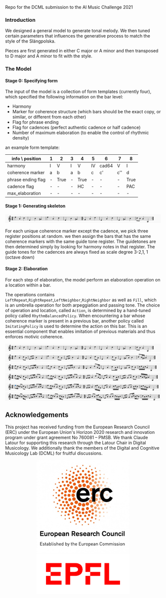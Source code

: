 Repo for the DCML submission to the AI Music Challenge 2021

### Introduction


We designed a general model to generate tonal melody. We then tuned certain parameters that influences the generative process to match the style of the Slängpolska. 

Pieces are first generated in either C major or A minor and then transposed to D major and A minor to fit with the style.


### The Model

#### Stage 0: Specifying form

The input of the model is a collection of form templates (currently four), which specified the following information on the bar level:
- Harmony
- Marker for coherence structure (which bars should be the exact copy, or similar, or different from each other)
- Flag for phrase ending
- Flag for cadences (perfect authentic cadence or half cadence)
- Number of maximum elaboration (to enable the control of rhythmic density)

an example form template:

| info \ position|1|2|3|4|5|6|7|8
|---|---|---|---|---|---|---|---|---|
|harmony|I|V|I|V|IV|cad64|V|I
|coherence marker|a|b|a|b|c|c'|c''|d
|phrase ending flag|-|True|-|True|-|-|-|True
|cadence flag|-|-|-|HC|-|-|-|PAC
|max_elaboration|-|-|-|-|-|-|-|-

#### Stage 1: Generating skeleton

![alt text](img/guidetones.png "Logo Title Text 1")

For each unique coherence marker except the cadence, we pick three register positions at random. we then assign the bars that has the same coherence markers with the same guide tone register. 
The guidetones are then determined simply by looking for harmony notes in that register. The guide tones for the cadences are always fixed as scale degree 3-2,1, 1 (octave down)

#### Stage 2: Elaboration

For each step of elaboration, the model perform an elaboration operation on a location within a bar. 

The operations contains `LeftRepeat`,`RightRepeat`,`LeftNeighbor`,`RightNeighbor` as well as `Fill`, which is an umbrella operation for both arpeggiation and passing tone.
The choice of operation and location, called `Action`, is determined by a hand-tuned policy called `RhythmBalancedPolicy`. When encountering a bar whose coherence marker is present in a previous bar, another policy called `ImitatingPolicy` is used to determine the action on this bar. This is an essential component that enables imitation of previous materials and thus enforces motivic coherence.  

![alt text](img/guidetones.png)
![alt text](img/1.png)
![alt text](img/2.png)
![alt text](img/3.png)
![alt text](img/4.png)
![alt text](img/5.png)

## Acknowledgements

This project has received funding from the European Research Council
(ERC) under the European Union's Horizon 2020 research and innovation
program under grant agreement No 760081 – PMSB. We thank Claude Latour for supporting this research
through the Latour Chair in Digital Musicology. We additionally thank the members of the Digital and Cognitive Musicology Lab (DCML) for
fruitful discussions.



<p align="center">
   <img src="img/erc-logo.jpg" width="300"/>
   <img src="img/epfl-logo.png" width="300"/>
</p>